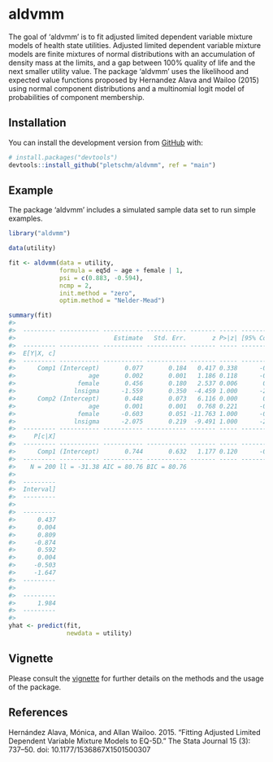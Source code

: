 
# aldvmm

The goal of ‘aldvmm’ is to fit adjusted limited dependent variable
mixture models of health state utilities. Adjusted limited dependent
variable mixture models are finite mixtures of normal distributions with
an accumulation of density mass at the limits, and a gap between 100%
quality of life and the next smaller utility value. The package ‘aldvmm’
uses the likelihood and expected value functions proposed by Hernandez
Alava and Wailoo (2015) using normal component distributions and a
multinomial logit model of probabilities of component membership.

## Installation

<!-- You can install the released version of aldvmm from [CRAN](https://CRAN.R-project.org) with: -->
<!-- ``` r -->
<!-- install.packages("aldvmm") -->
<!-- ``` -->

You can install the development version from
[GitHub](https://github.com/) with:

``` r
# install.packages("devtools")
devtools::install_github("pletschm/aldvmm", ref = "main")
```

## Example

The package ‘aldvmm’ includes a simulated sample data set to run simple
examples.

``` r
library("aldvmm")

data(utility)

fit <- aldvmm(data = utility,
              formula = eq5d ~ age + female | 1,
              psi = c(0.883, -0.594),
              ncmp = 2,
              init.method = "zero",
              optim.method = "Nelder-Mead")

summary(fit)
#>                                                                         
#>  --------- ----------- ----------- ----------- ------- ----- -----------
#>                           Estimate   Std. Err.       z P>|z| [95% Conf. 
#>  --------- ----------- ----------- ----------- ------- ----- -----------
#>  E[Y|X, c]                                                              
#>  --------- ----------- ----------- ----------- ------- ----- -----------
#>      Comp1 (Intercept)       0.077       0.184   0.417 0.338      -0.284
#>                    age       0.002       0.001   1.186 0.118      -0.001
#>                 female       0.456       0.180   2.537 0.006       0.104
#>                lnsigma      -1.559       0.350  -4.459 1.000      -2.244
#>      Comp2 (Intercept)       0.448       0.073   6.116 0.000       0.305
#>                    age       0.001       0.001   0.768 0.221      -0.002
#>                 female      -0.603       0.051 -11.763 1.000      -0.704
#>                lnsigma      -2.075       0.219  -9.491 1.000      -2.504
#>  --------- ----------- ----------- ----------- ------- ----- -----------
#>     P[c|X]                                                              
#>  --------- ----------- ----------- ----------- ------- ----- -----------
#>      Comp1 (Intercept)       0.744       0.632   1.177 0.120      -0.495
#>  --------- ----------- ----------- ----------- ------- ----- -----------
#>    N = 200 ll = -31.38 AIC = 80.76 BIC = 80.76                          
#>           
#>  ---------
#>  Interval]
#>  ---------
#>           
#>  ---------
#>      0.437
#>      0.004
#>      0.809
#>     -0.874
#>      0.592
#>      0.004
#>     -0.503
#>     -1.647
#>  ---------
#>           
#>  ---------
#>      1.984
#>  ---------
#> 
yhat <- predict(fit,
                newdata = utility)
```

## Vignette

Please consult the [vignette](vignettes/aldvmm_vignette.pdf) for further
details on the methods and the usage of the package.

## References

Hernández Alava, Mónica, and Allan Wailoo. 2015. “Fitting Adjusted
Limited Dependent Variable Mixture Models to EQ-5D.” The Stata Journal
15 (3): 737–50. doi: 10.1177/1536867X1501500307
